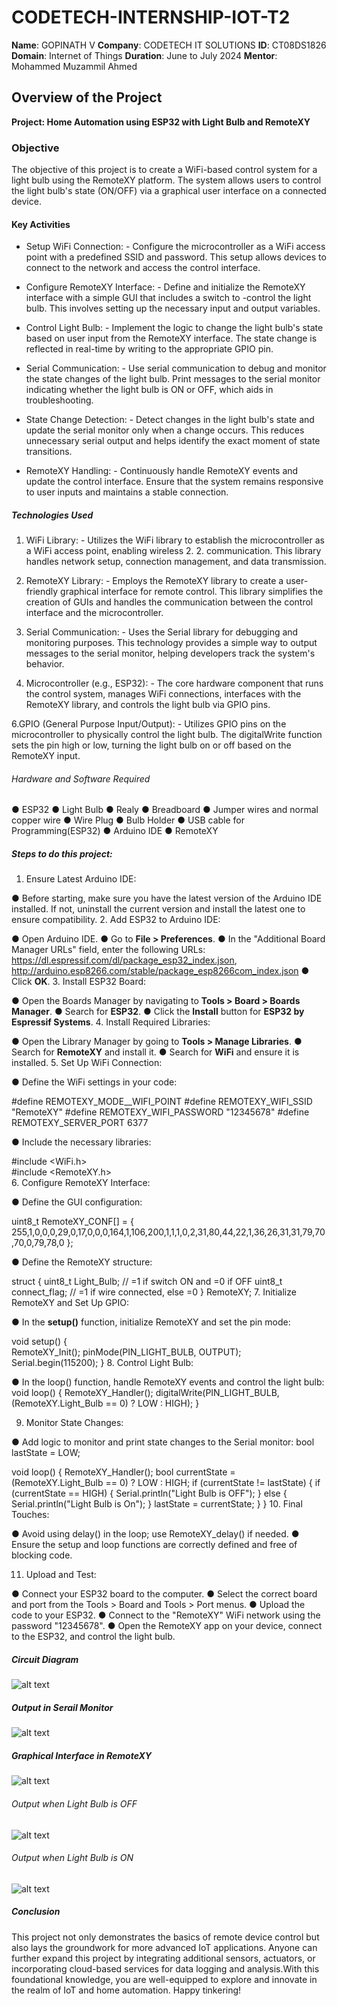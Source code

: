 # CODETECH-INTERNSHIP-IOT-T2

**Name**: GOPINATH V
**Company**: CODETECH IT SOLUTIONS
**ID**: CT08DS1826
**Domain**: Internet of Things
**Duration**: June to July 2024
**Mentor**: Mohammed Muzammil Ahmed

## Overview of the Project
**Project: Home Automation using ESP32 with Light Bulb and RemoteXY**
### Objective
The objective of this project is to create a WiFi-based control system for a light bulb using the RemoteXY platform. The system allows users to control the light bulb's state (ON/OFF) via a graphical user interface on a connected device.

#### Key Activities
- Setup WiFi Connection: - Configure the microcontroller as a WiFi access point with a predefined SSID and password. This setup allows devices to connect to the network and access the control interface.

- Configure RemoteXY Interface: - Define and initialize the RemoteXY interface with a simple GUI that includes a switch to -control the light bulb. This involves setting up the necessary input and output variables.

- Control Light Bulb: - Implement the logic to change the light bulb's state based on user input from the RemoteXY interface. The state change is reflected in real-time by writing to the appropriate GPIO pin.

- Serial Communication: - Use serial communication to debug and monitor the state changes of the light bulb. Print messages to the serial monitor indicating whether the light bulb is ON or OFF, which aids in troubleshooting.

- State Change Detection: - Detect changes in the light bulb's state and update the serial monitor only when a change occurs. This reduces unnecessary serial output and helps identify the exact moment of state transitions.

- RemoteXY Handling: - Continuously handle RemoteXY events and update the control interface. Ensure that the system remains responsive to user inputs and maintains a stable connection.

##### Technologies Used
1. WiFi Library: - Utilizes the WiFi library to establish the microcontroller as a WiFi access point, enabling wireless 2. 2. communication. This library handles network setup, connection management, and data transmission.

3. RemoteXY Library: - Employs the RemoteXY library to create a user-friendly graphical interface for remote control. This library simplifies the creation of GUIs and handles the communication between the control interface and the microcontroller.

4. Serial Communication: - Uses the Serial library for debugging and monitoring purposes. This technology provides a simple way to output messages to the serial monitor, helping developers track the system's behavior.

5. Microcontroller (e.g., ESP32): - The core hardware component that runs the control system, manages WiFi connections, interfaces with the RemoteXY library, and controls the light bulb via GPIO pins.

6.GPIO (General Purpose Input/Output): - Utilizes GPIO pins on the microcontroller to physically control the light bulb. The digitalWrite function sets the pin high or low, turning the light bulb on or off based on the RemoteXY input.

###### Hardware and Software Required
● ESP32
● Light Bulb
● Realy
● Breadboard
● Jumper wires and normal copper wire
● Wire Plug
● Bulb Holder
● USB cable for Programming(ESP32)
● Arduino IDE
● RemoteXY

##### Steps to do this project:
1. Ensure Latest Arduino IDE:

 ● Before starting, make sure you have the latest version of the Arduino IDE installed. If not, uninstall the current version and install the latest one to ensure compatibility.
2. Add ESP32 to Arduino IDE:

● Open Arduino IDE.
● Go to **File > Preferences**.
● In the "Additional Board Manager URLs" field, enter the following URLs: 
  https://dl.espressif.com/dl/package_esp32_index.json, http://arduino.esp8266.com/stable/package_esp8266com_index.json 
● Click **OK**.
3. Install ESP32 Board:

● Open the Boards Manager by navigating to **Tools > Board > Boards Manager**.
● Search for **ESP32**.
● Click the **Install** button for **ESP32 by Espressif Systems**.
4. Install Required Libraries:

● Open the Library Manager by going to **Tools > Manage Libraries**.
● Search for **RemoteXY** and install it.
● Search for **WiFi** and ensure it is installed.
5. Set Up WiFi Connection:

● Define the WiFi settings in your code:

  #define REMOTEXY_MODE__WIFI_POINT 
  #define REMOTEXY_WIFI_SSID "RemoteXY" 
  #define REMOTEXY_WIFI_PASSWORD "12345678" 
  #define REMOTEXY_SERVER_PORT 6377

● Include the necessary libraries:

  #include <WiFi.h> <br>
  #include <RemoteXY.h> <br>
6. Configure RemoteXY Interface:

● Define the GUI configuration:

  uint8_t RemoteXY_CONF[] = { 255,1,0,0,0,29,0,17,0,0,0,164,1,106,200,1,1,1,0,2,31,80,44,22,1,36,26,31,31,79,70,70,0,79,78,0 };
  
● Define the RemoteXY structure:

  struct {
    uint8_t Light_Bulb; // =1 if switch ON and =0 if OFF
    uint8_t connect_flag;  // =1 if wire connected, else =0
  } RemoteXY;
7. Initialize RemoteXY and Set Up GPIO:

● In the **setup()** function, initialize RemoteXY and set the pin mode: 
  
  void setup() {  
    RemoteXY_Init(); 
    pinMode(PIN_LIGHT_BULB, OUTPUT);
    Serial.begin(115200); 
  }
8. Control Light Bulb:

● In the loop() function, handle RemoteXY events and control the light bulb: void loop() {
RemoteXY_Handler();
digitalWrite(PIN_LIGHT_BULB, (RemoteXY.Light_Bulb == 0) ? LOW : HIGH);
}

9. Monitor State Changes:

● Add logic to monitor and print state changes to the Serial monitor: bool lastState = LOW;

 void loop() { 
   RemoteXY_Handler(); 
   bool currentState = (RemoteXY.Light_Bulb == 0) ? LOW : HIGH; 
   if (currentState != lastState) { 
     if (currentState == HIGH) { 
       Serial.println("Light Bulb is OFF"); 
     } else { 
       Serial.println("Light Bulb is On"); 
     } 
     lastState = currentState; 
   } 
 } 
10. Final Touches:

● Avoid using delay() in the loop; use RemoteXY_delay() if needed.
● Ensure the setup and loop functions are correctly defined and free of blocking code.

11. Upload and Test:

● Connect your ESP32 board to the computer.
● Select the correct board and port from the Tools > Board and Tools > Port menus.
● Upload the code to your ESP32.
● Connect to the "RemoteXY" WiFi network using the password "12345678".
● Open the RemoteXY app on your device, connect to the ESP32, and control the light bulb.

##### Circuit Diagram
![alt text](https://private-user-images.githubusercontent.com/167459628/346841338-093401d8-2d15-4e00-b515-2e5cad7874aa.png?jwt=eyJhbGciOiJIUzI1NiIsInR5cCI6IkpXVCJ9.eyJpc3MiOiJnaXRodWIuY29tIiwiYXVkIjoicmF3LmdpdGh1YnVzZXJjb250ZW50LmNvbSIsImtleSI6ImtleTUiLCJleHAiOjE3MjA1MTIxMjcsIm5iZiI6MTcyMDUxMTgyNywicGF0aCI6Ii8xNjc0NTk2MjgvMzQ2ODQxMzM4LTA5MzQwMWQ4LTJkMTUtNGUwMC1iNTE1LTJlNWNhZDc4NzRhYS5wbmc_WC1BbXotQWxnb3JpdGhtPUFXUzQtSE1BQy1TSEEyNTYmWC1BbXotQ3JlZGVudGlhbD1BS0lBVkNPRFlMU0E1M1BRSzRaQSUyRjIwMjQwNzA5JTJGdXMtZWFzdC0xJTJGczMlMkZhd3M0X3JlcXVlc3QmWC1BbXotRGF0ZT0yMDI0MDcwOVQwNzU3MDdaJlgtQW16LUV4cGlyZXM9MzAwJlgtQW16LVNpZ25hdHVyZT0wZmQyYjgxNzM3OTBlOWQ0MDQwZjBmOWRmYzM0YWM0Zjg3NzkxNzEwNmMzNTM2OTZjYTc0MjA3OWNlY2E4OGQzJlgtQW16LVNpZ25lZEhlYWRlcnM9aG9zdCZhY3Rvcl9pZD0wJmtleV9pZD0wJnJlcG9faWQ9MCJ9.XvRHFV6KtTDMOa7LJi1uJev8kq2XrC-SVodWohMWVLY)

##### Output in Serail Monitor
![alt text](https://private-user-images.githubusercontent.com/167459628/346842032-c23008c7-2123-4d58-8f1d-e6866dbcf20c.png?jwt=eyJhbGciOiJIUzI1NiIsInR5cCI6IkpXVCJ9.eyJpc3MiOiJnaXRodWIuY29tIiwiYXVkIjoicmF3LmdpdGh1YnVzZXJjb250ZW50LmNvbSIsImtleSI6ImtleTUiLCJleHAiOjE3MjA1MTIxMjcsIm5iZiI6MTcyMDUxMTgyNywicGF0aCI6Ii8xNjc0NTk2MjgvMzQ2ODQyMDMyLWMyMzAwOGM3LTIxMjMtNGQ1OC04ZjFkLWU2ODY2ZGJjZjIwYy5wbmc_WC1BbXotQWxnb3JpdGhtPUFXUzQtSE1BQy1TSEEyNTYmWC1BbXotQ3JlZGVudGlhbD1BS0lBVkNPRFlMU0E1M1BRSzRaQSUyRjIwMjQwNzA5JTJGdXMtZWFzdC0xJTJGczMlMkZhd3M0X3JlcXVlc3QmWC1BbXotRGF0ZT0yMDI0MDcwOVQwNzU3MDdaJlgtQW16LUV4cGlyZXM9MzAwJlgtQW16LVNpZ25hdHVyZT1jNmIwYzMzODY4NjdhN2FlYjQ5MjM1NjQ2ODM2MTRkMTdiNGM2MzQ1NjZmZDNhN2I5NTM3NzBmMjU4ZTMyYmZjJlgtQW16LVNpZ25lZEhlYWRlcnM9aG9zdCZhY3Rvcl9pZD0wJmtleV9pZD0wJnJlcG9faWQ9MCJ9.MvjIA63aZmALWkyg_KQ7fVcl9LYX1LR0lxrEEm4Kafs)

##### Graphical Interface in RemoteXY
![alt text](https://private-user-images.githubusercontent.com/167459628/346842370-7c2a3b60-9663-4e75-b815-7ea3ee258cae.png?jwt=eyJhbGciOiJIUzI1NiIsInR5cCI6IkpXVCJ9.eyJpc3MiOiJnaXRodWIuY29tIiwiYXVkIjoicmF3LmdpdGh1YnVzZXJjb250ZW50LmNvbSIsImtleSI6ImtleTUiLCJleHAiOjE3MjA1MTIxMjcsIm5iZiI6MTcyMDUxMTgyNywicGF0aCI6Ii8xNjc0NTk2MjgvMzQ2ODQyMzcwLTdjMmEzYjYwLTk2NjMtNGU3NS1iODE1LTdlYTNlZTI1OGNhZS5wbmc_WC1BbXotQWxnb3JpdGhtPUFXUzQtSE1BQy1TSEEyNTYmWC1BbXotQ3JlZGVudGlhbD1BS0lBVkNPRFlMU0E1M1BRSzRaQSUyRjIwMjQwNzA5JTJGdXMtZWFzdC0xJTJGczMlMkZhd3M0X3JlcXVlc3QmWC1BbXotRGF0ZT0yMDI0MDcwOVQwNzU3MDdaJlgtQW16LUV4cGlyZXM9MzAwJlgtQW16LVNpZ25hdHVyZT0xOGM4MmI0YzMyODYyOTgxYzU1Mjk3NzliZjhlZDIyMjc3ZmVhMDQzNTBjZjFlYWI0MDU2ZTIyZDdkYzQ1YWUyJlgtQW16LVNpZ25lZEhlYWRlcnM9aG9zdCZhY3Rvcl9pZD0wJmtleV9pZD0wJnJlcG9faWQ9MCJ9.6KlllQj2L1hCW7mNgGd4rZOYAMN0zs4rTIk2HdNCEww)

###### Output when Light Bulb is OFF
![alt text](https://private-user-images.githubusercontent.com/167459628/346843078-1d7914e6-4330-4318-b735-1192ef3038a8.png?jwt=eyJhbGciOiJIUzI1NiIsInR5cCI6IkpXVCJ9.eyJpc3MiOiJnaXRodWIuY29tIiwiYXVkIjoicmF3LmdpdGh1YnVzZXJjb250ZW50LmNvbSIsImtleSI6ImtleTUiLCJleHAiOjE3MjA1MTIxMjcsIm5iZiI6MTcyMDUxMTgyNywicGF0aCI6Ii8xNjc0NTk2MjgvMzQ2ODQzMDc4LTFkNzkxNGU2LTQzMzAtNDMxOC1iNzM1LTExOTJlZjMwMzhhOC5wbmc_WC1BbXotQWxnb3JpdGhtPUFXUzQtSE1BQy1TSEEyNTYmWC1BbXotQ3JlZGVudGlhbD1BS0lBVkNPRFlMU0E1M1BRSzRaQSUyRjIwMjQwNzA5JTJGdXMtZWFzdC0xJTJGczMlMkZhd3M0X3JlcXVlc3QmWC1BbXotRGF0ZT0yMDI0MDcwOVQwNzU3MDdaJlgtQW16LUV4cGlyZXM9MzAwJlgtQW16LVNpZ25hdHVyZT1hYmEyOTU0YjBhYjNiNTE4YjIwOGQ0YmQzNmNkZWE0YWM3OTYyMTNlYzcwOTQ3NDYzNjRmOWNmYmIwNTQ2MmU0JlgtQW16LVNpZ25lZEhlYWRlcnM9aG9zdCZhY3Rvcl9pZD0wJmtleV9pZD0wJnJlcG9faWQ9MCJ9.DoSqM3IePXBZEXHO6y15QnStGgUPbz1G6qNIutw0MCM)

###### Output when Light Bulb is ON
![alt text](https://private-user-images.githubusercontent.com/167459628/346843196-2b089455-8bfb-4c07-b6e3-41947b1a0cc0.png?jwt=eyJhbGciOiJIUzI1NiIsInR5cCI6IkpXVCJ9.eyJpc3MiOiJnaXRodWIuY29tIiwiYXVkIjoicmF3LmdpdGh1YnVzZXJjb250ZW50LmNvbSIsImtleSI6ImtleTUiLCJleHAiOjE3MjA1MTIxMjcsIm5iZiI6MTcyMDUxMTgyNywicGF0aCI6Ii8xNjc0NTk2MjgvMzQ2ODQzMTk2LTJiMDg5NDU1LThiZmItNGMwNy1iNmUzLTQxOTQ3YjFhMGNjMC5wbmc_WC1BbXotQWxnb3JpdGhtPUFXUzQtSE1BQy1TSEEyNTYmWC1BbXotQ3JlZGVudGlhbD1BS0lBVkNPRFlMU0E1M1BRSzRaQSUyRjIwMjQwNzA5JTJGdXMtZWFzdC0xJTJGczMlMkZhd3M0X3JlcXVlc3QmWC1BbXotRGF0ZT0yMDI0MDcwOVQwNzU3MDdaJlgtQW16LUV4cGlyZXM9MzAwJlgtQW16LVNpZ25hdHVyZT05Nzc2MGRjZmFkYmEyMTk0MjlkZTNiYmYyZmQxOTFhMTE3MjA5MjI4MDM0YWExNzhmZDhjNjlkNjA4ZjZmYmUxJlgtQW16LVNpZ25lZEhlYWRlcnM9aG9zdCZhY3Rvcl9pZD0wJmtleV9pZD0wJnJlcG9faWQ9MCJ9.L-o-CxP6h3AHP2TglA62RtcvsMUMHKVgHOl4C-3IW10)

##### Conclusion
This project not only demonstrates the basics of remote device control but also lays the groundwork for more advanced IoT applications. Anyone can further expand this project by integrating additional sensors, actuators, or incorporating cloud-based services for data logging and analysis.With this foundational knowledge, you are well-equipped to explore and innovate in the realm of IoT and home automation. Happy tinkering!
